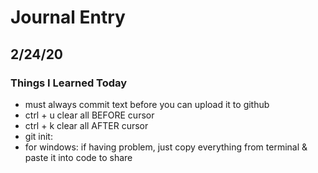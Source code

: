 # Journal Entry

## 2/24/20

### Things I Learned Today

- must always commit text before you can upload it to github
- ctrl + u clear all BEFORE cursor
- ctrl + k clear all AFTER cursor
- git init: 
- for windows: if having problem, just copy everything from terminal & paste it into code to share